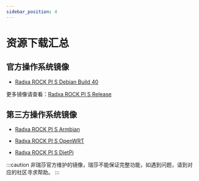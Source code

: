 ```yaml
---
sidebar_position: 4
---
```


# 资源下载汇总

## 官方操作系统镜像

- [Radxa ROCK PI S Debian Build 40](https://github.com/radxa-build/rock-pi-s/releases/download/b40/rock-pi-s_debian_bookworm_cli_b40.img.xz)

更多镜像请查看：[Radxa ROCK PI S Release](https://github.com/radxa-build/rock-pi-s/releases)

## 第三方操作系统镜像

- [Radxa ROCK PI S Armbian](https://www.armbian.com/rockpi-s/)

- [Radxa ROCK PI S OpenWRT](https://openwrt.org/toh/hwdata/radxa/radxa_rock_pi_s)

- [Radxa ROCK PI S DietPi](https://dietpi.com/downloads/images/DietPi_ROCKPiS-ARMv8-Bookworm.img.xz)

:::caution
非瑞莎官方维护的镜像，瑞莎不能保证完整功能，如遇到问题，请到对应的社区寻求帮助。
:::
